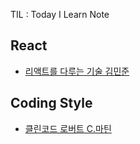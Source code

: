 TIL : Today I Learn Note


## React
- [리액트를 다루는 기술 김민준](https://github.com/yunyoung1819/TIL/tree/master/Velopert_React)

## Coding Style
- [클린코드 로버트 C.마틴](https://github.com/yunyoung1819/TIL/tree/master/CleanCode)
